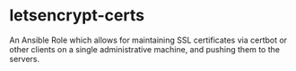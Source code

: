 # letsencrypt-certs
An Ansible Role which allows for maintaining SSL certificates via certbot or other clients on a single administrative machine, and pushing them to the servers.
